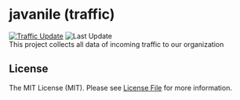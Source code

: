 # javanile (traffic)
[![Traffic Update](https://github.com/javanile/github-traffic/actions/workflows/update.yml/badge.svg)](https://github.com/javanile/github-traffic/actions/workflows/update.yml)
![Last Update](https://img.shields.io/badge/Last%20Update-2022--12--25%2008%3A21%3A02%20UTC-blue)  
This project collects all data of incoming traffic to our organization  


## License
The MIT License (MIT). Please see [License File](LICENSE) for more information.
